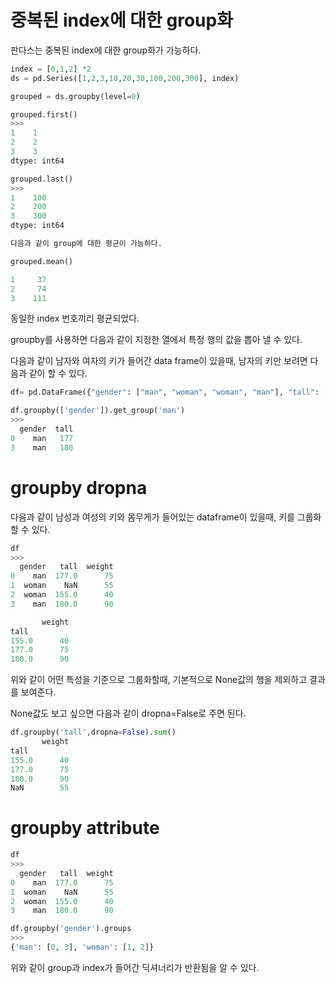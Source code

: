 # 중복된 index에 대한 group화 

판다스는 중복된 index에 대한 group화가 가능하다.

```python
index = [0,1,2] *2
ds = pd.Series([1,2,3,10,20,30,100,200,300], index)

grouped = ds.groupby(level=0)

grouped.first()
>>>
1    1
2    2
3    3
dtype: int64

grouped.last()
>>>
1    100
2    200
3    300
dtype: int64

다음과 같이 group에 대한 평균이 가능하다.
```

```python
grouped.mean()

1     37
2     74
3    111
```

동일한 index 번호끼리 평균되었다.

groupby를 사용하면 다음과 같이 지정한 열에서 특정 행의 값을 뽑아 낼 수 있다.

다음과 같이 남자와 여자의 키가 들어간 data frame이 있을때, 남자의 키만 보려면 다음과 같이 할 수 있다. 
```python
df= pd.DataFrame({"gender": ["man", "woman", "woman", "man"], "tall": [177, 165, 155, 180]})

df.groupby(['gender']).get_group('man')
>>>
  gender  tall
0    man   177
3    man   180
```

# groupby dropna

다음과 같이 남성과 여성의 키와 몸무게가 들어있는 dataframe이 있을때, 키를 그룹화 할 수 있다.
```python
df
>>>
  gender   tall  weight
0    man  177.0      75
1  woman    NaN      55
2  woman  155.0      40
3    man  180.0      90

       weight
tall         
155.0      40
177.0      75
180.0      90

```
위와 같이 어떤 특성을 기준으로 그룹화할때, 기본적으로 None값의 행을 제외하고 결과를 보여준다.

None값도 보고 싶으면 다음과 같이 dropna=False로 주면 된다.

```python
df.groupby('tall',dropna=False).sum()
       weight
tall         
155.0      40
177.0      75
180.0      90
NaN        55
```

# groupby attribute
```python
df
>>>
  gender   tall  weight
0    man  177.0      75
1  woman    NaN      55
2  woman  155.0      40
3    man  180.0      90

df.groupby('gender').groups
>>>
{'man': [0, 3], 'woman': [1, 2]}
```
위와 같이 group과 index가 들어간 딕셔너리가 반환됨을 알 수 있다.

